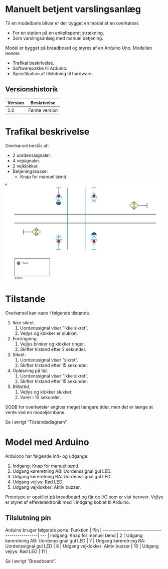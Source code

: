 # Manuelt betjent varslingsanlæg
Til en modelbane bliver er der bygget en model af en overkørsel:
* For en station på en enkeltsporet strækning.
* Som varslingsanlæg med manuel betjening.

Model er bygget på breadboard og styres af en Arduino Uno. Modellen leverer.
* Trafikal beskrivelse.
* Softwarepakke til Arduino.
* Specifikation af tilslutning til hardware.
## Versionshistorik
Version	| Beskrivelse |
--------|------------
1.0 |	Første version  |
# Trafikal beskrivelse
Overkørsel består af:
* 2 uordenssignaler.
* 4 vejsignaler.
* 2 vejklokker.
* Betjeningskasse:
  * Knap for manuel tænd.

![Trafikplan](trafikplan.png)

# Tilstande
Overkørsel kan være i følgende tilstande.
1. Ikke sikret.
   1. Uordenssignal viser ”ikke sikret”.
   2. Vejlys og klokker er slukket.
2. Forringning.
   1.	Vejlys blinker og klokker ringer.
   2.	Skifter tilstand efter 2 sekunder.
3. Sikret.
   1. Uordenssignal viser ”sikret”.
   2. Skifter tilstand efter 15 sekunder.
4. Opløsning på tid.
   1. Uordenssignal viser ”ikke sikret”.
   2. Skifter tilstand efter 15 sekunder.
5. Billisttid.
   1. Vejlys og klokker slukker.
   2. Varer i 10 sekunder.

SODB for overkørsler angiver meget længere tider, men det er længe at vente ved en modeljernbane.

Se i øvrigt ”Tilstandsdiagram”.

# Model med Arduino
Arduiono har følgende ind- og udgange:
1.	Indgang: Knap for manuel tænd.
2.	Udgang køreretning AB: Uordenssignal gul LED. 
3.	Udgang køreretning BA: Uordenssignal gul LED. 
4.	Udgang vejlys: Rød LED.
5.	Udgang vejklokker: Aktiv buzzer.

Prototype er opstillet på breadboard og får de I/O som er vist herover.
Vejlys er styret af effektelektronik med 1 indgang koblet til Arduino.

## Tilslutning pin
Arduino bruger følgende porte:
Funktion                                     | Pin |
---------------------------------------------| --- |
Indgang: Knap for manuel tænd                |   2 |
Udgang køreretning AB: Uordenssignal gul LED |   7 |
Udgang køreretning BA: Uordenssignal gul LED |   8 |
Udgang vejklokker: Aktiv buzzer              |  10 |
Udgang vejlys: Rød LED                       |  11 |

Se i øvrigt ”Breadboard”.
